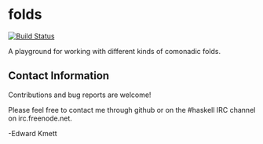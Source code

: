folds
======

[![Build Status](https://secure.travis-ci.org/ekmett/folds.png?branch=master)](http://travis-ci.org/ekmett/folds)

A playground for working with different kinds of comonadic folds.

Contact Information
-------------------

Contributions and bug reports are welcome!

Please feel free to contact me through github or on the #haskell IRC channel on irc.freenode.net.

-Edward Kmett
